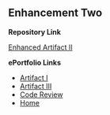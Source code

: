 ## Enhancement Two

**Repository Link**<br>

[Enhanced Artifact II](https://github.com/Shayden87/Algorithms-Data-Structures)

**ePortfolio Links** <br> 

* [Artifact I](ArtifactOne.md)
* [Artifact III](ArtifactThree.md)
* [Code Review](CodeReview.md)
* [Home](index.md)
